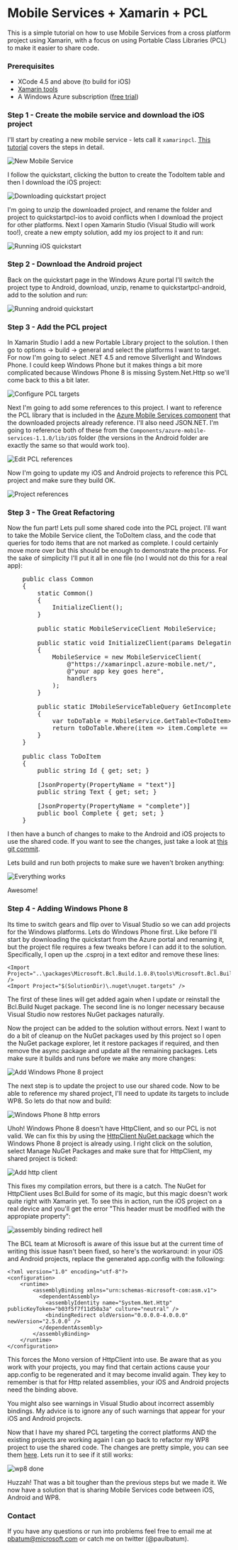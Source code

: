 Mobile Services + Xamarin + PCL
===========================

This is a simple tutorial on how to use Mobile Services from a cross platform project using Xamarin, with a focus on using Portable Class Libraries (PCL) to make it easier to share code.

### Prerequisites

- XCode 4.5 and above (to build for iOS)
- [Xamarin tools](http://xamarin.com/download)
- A Windows Azure subscription ([free trial](http://www.windowsazure.com/en-us/pricing/free-trial))

### Step 1 - Create the mobile service and download the iOS project

I'll start by creating a new mobile service - lets call it `xamarinpcl`. [This tutorial](http://www.windowsazure.com/en-us/develop/mobile/tutorials/get-started-xamarin-ios/) covers the steps in detail.

![New Mobile Service](/images/new-mobile-service.png)

I follow the quickstart, clicking the button to create the TodoItem table and then I download the iOS project:

![Downloading quickstart project](/images/create-new-xamarin-app.png)

I'm going to unzip the downloaded project, and rename the folder and project to quickstartpcl-ios to avoid conflicts when I download the project for other platforms. Next I open Xamarin Studio (Visual Studio will work too!), create a new empty solution, add my ios project to it and run:

![Running iOS quickstart](/images/run-ios-quickstart.png)

### Step 2 - Download the Android project

Back on the quickstart page in the Windows Azure portal I'll switch the project type to Android, download, unzip, rename to quickstartpcl-android, add to the solution and run:

![Running android quickstart](/images/run-android-quickstart.png)

### Step 3 - Add the PCL project

In Xamarin Studio I add a new Portable Library project to the solution. I then go to options -> build -> general and select the platforms I want to target. For now I'm going to select .NET 4.5 and remove Silverlight and Windows Phone. I could keep Windows Phone but it makes things a bit more complicated because Windows Phone 8 is missing System.Net.Http so we'll come back to this a bit later.

![Configure PCL targets](/images/configure-pcl-project.png)

Next I'm going to add some references to this project. I want to reference the PCL library that is included in the [Azure Mobile Services component](http://components.xamarin.com/view/azure-mobile-services) that the downloaded projects already reference. I'll also need JSON.NET. I'm going to reference both of these from the `Components/azure-mobile-services-1.1.0/lib/iOS` folder (the versions in the Android folder are exactly the same so that would work too).

![Edit PCL references](/images/add-pcl-references.png)

Now I'm going to update my iOS and Android projects to reference this PCL project and make sure they build OK.

![Project references](/images/project-references.png)

### Step 3 - The Great Refactoring

Now the fun part! Lets pull some shared code into the PCL project. I'll want to take the Mobile Service client, the ToDoItem class, and the code that queries for todo items that are not marked as complete. I could certainly move more over but this should be enough to demonstrate the process. For the sake of simplicity I'll put it all in one file (no I would not do this for a real app):

<pre>
    public class Common
    {
        static Common()
        {
            InitializeClient();
        }

        public static MobileServiceClient MobileService;

        public static void InitializeClient(params DelegatingHandler[] handlers)
        {
            MobileService = new MobileServiceClient(
                @"https://xamarinpcl.azure-mobile.net/",
                @"your app key goes here",
                handlers
            );
        }

        public static IMobileServiceTableQuery<ToDoItem> GetIncompleteItems()
        {
            var toDoTable = MobileService.GetTable&lt;ToDoItem&gt;();
            return toDoTable.Where(item => item.Complete == false);
        }
    }

    public class ToDoItem
    {
        public string Id { get; set; }

        [JsonProperty(PropertyName = "text")]
        public string Text { get; set; }

        [JsonProperty(PropertyName = "complete")]
        public bool Complete { get; set; }
    }
</pre>

I then have a bunch of changes to make to the Android and iOS projects to use the shared code. If you want to see the changes, just take a look at [this git commit](https://github.com/paulbatum/mobile-services-xamarin-pcl/commit/d58ec604baee1daaf4178662b9f39e652523d1cf).

Lets build and run both projects to make sure we haven't broken anything:

![Everything works](/images/everything-works-great.png)

Awesome!

### Step 4 - Adding Windows Phone 8

Its time to switch gears and flip over to Visual Studio so we can add projects for the Windows platforms. Lets do Windows Phone first. Like before I'll start by downloading the quickstart from the Azure portal and renaming it, but the project file requires a few tweaks before I can add it to the solution. Specifically, I open up the .csproj in a text editor and remove these lines:

	<Import Project="..\packages\Microsoft.Bcl.Build.1.0.8\tools\Microsoft.Bcl.Build.targets" />
  	<Import Project="$(SolutionDir)\.nuget\nuget.targets" />

The first of these lines will get added again when I update or reinstall the Bcl.Build Nuget package. The second line is no longer necessary because Visual Studio now restores NuGet packages naturally.

Now the project can be added to the solution without errors. Next I want to do a bit of cleanup on the NuGet packages used by this project so I open the NuGet package explorer, let it restore packages if required, and then remove the async package and update all the remaining packages. Lets make sure it builds and runs before we make any more changes:

![Add Windows Phone 8 project](/images/add-wp8-proj.png)

The next step is to update the project to use our shared code. Now to be able to reference my shared project, I'll need to update its targets to include WP8. So lets do that now and build:

![Windows Phone 8 http errors](/images/wp8-http-errors.png)

Uhoh! Windows Phone 8 doesn't have HttpClient, and so our PCL is not valid. We can fix this by using the [HttpClient NuGet package](http://www.nuget.org/packages/Microsoft.Net.Http/) which the Windows Phone 8 project is already using. I right click on the solution, select Manage NuGet Packages and make sure that for HttpClient, my shared project is ticked:

![Add http client](/images/add-http-client.png)

This fixes my compilation errors, but there is a catch. The NuGet for HttpClient uses Bcl.Build for some of its magic, but this magic doesn't work quite right with Xamarin yet. To see this in action, run the iOS project on a real device and you'll get the error "This header must be modified with the appropiate property":

![assembly binding redirect hell](/images/assembly-binding-redirect-hell.png)

The BCL team at Microsoft is aware of this issue but at the current time of writing this issue hasn't been fixed, so here's the workaround: in your iOS and Android projects, replace the generated app.config with the following:

	<?xml version="1.0" encoding="utf-8"?>
	<configuration>
	  	<runtime>
		    <assemblyBinding xmlns="urn:schemas-microsoft-com:asm.v1">
		      <dependentAssembly>
		        <assemblyIdentity name="System.Net.Http" publicKeyToken="b03f5f7f11d50a3a" culture="neutral" />
		        <bindingRedirect oldVersion="0.0.0.0-4.0.0.0" newVersion="2.5.0.0" />
		      </dependentAssembly>
		    </assemblyBinding>
	  	</runtime>
	</configuration>

This forces the Mono version of HttpClient into use. Be aware that as you work with your projects, you may find that certain actions cause your app.config to be regenerated and it may become invalid again. They key to remember is that for Http related assemblies, your iOS and Android projects need the binding above.

You might also see warnings in Visual Studio about incorrect assembly bindings. My advice is to ignore any of such warnings that appear for your iOS and Android projects. 

Now that I have my shared PCL targeting the correct platforms AND the existing projects are working again I can go back to refactor my WP8 project to use the shared code. The changes are pretty simple, you can see them [here](https://github.com/paulbatum/mobile-services-xamarin-pcl/commit/c0ae54b6f4c6e5261f4a126da11a0552bac8159f). Lets run it to see if it still works:

![wp8 done](/images/wp8-works-pcl.png)

Huzzah! That was a bit tougher than the previous steps but we made it. We now have a solution that is sharing Mobile Services code between iOS, Android and WP8.
 
### Contact

If you have any questions or run into problems feel free to email me at pbatum@microsoft.com or catch me on twitter (@paulbatum).